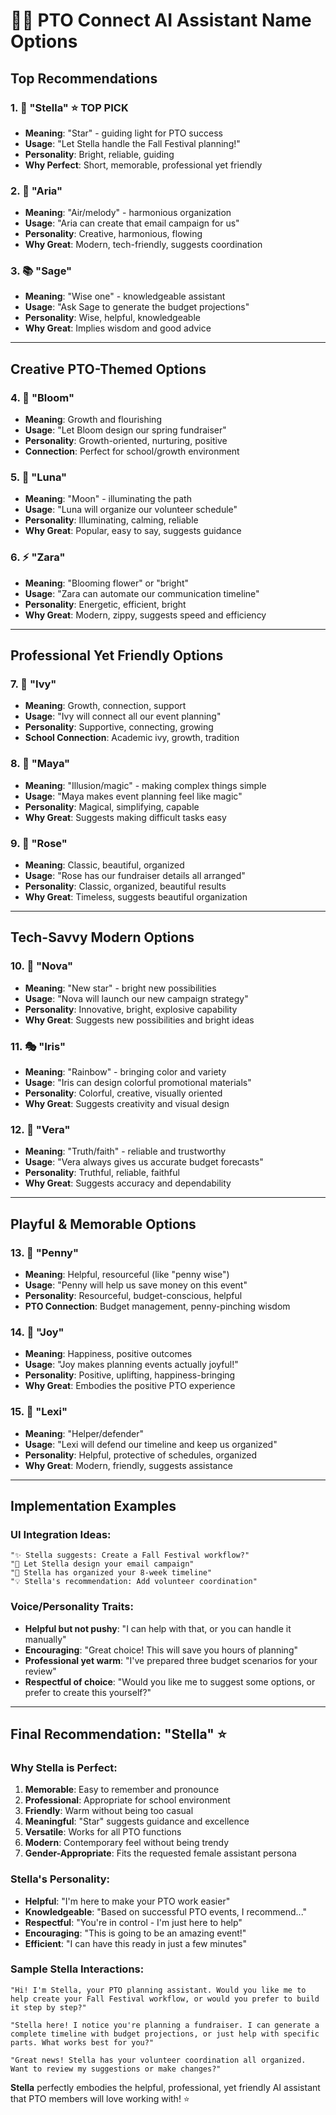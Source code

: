 # 🤖✨ **PTO Connect AI Assistant Name Options**

## **Top Recommendations**

### **1. 🌟 "Stella"** ⭐ **TOP PICK**
- **Meaning**: "Star" - guiding light for PTO success
- **Usage**: "Let Stella handle the Fall Festival planning!"
- **Personality**: Bright, reliable, guiding
- **Why Perfect**: Short, memorable, professional yet friendly

### **2. 🎯 "Aria"** 
- **Meaning**: "Air/melody" - harmonious organization
- **Usage**: "Aria can create that email campaign for us"
- **Personality**: Creative, harmonious, flowing
- **Why Great**: Modern, tech-friendly, suggests coordination

### **3. 📚 "Sage"**
- **Meaning**: "Wise one" - knowledgeable assistant
- **Usage**: "Ask Sage to generate the budget projections"
- **Personality**: Wise, helpful, knowledgeable
- **Why Great**: Implies wisdom and good advice

---

## **Creative PTO-Themed Options**

### **4. 🌸 "Bloom"**
- **Meaning**: Growth and flourishing
- **Usage**: "Let Bloom design our spring fundraiser"
- **Personality**: Growth-oriented, nurturing, positive
- **Connection**: Perfect for school/growth environment

### **5. 🎨 "Luna"**
- **Meaning**: "Moon" - illuminating the path
- **Usage**: "Luna will organize our volunteer schedule"
- **Personality**: Illuminating, calming, reliable
- **Why Great**: Popular, easy to say, suggests guidance

### **6. ⚡ "Zara"**
- **Meaning**: "Blooming flower" or "bright"
- **Usage**: "Zara can automate our communication timeline"
- **Personality**: Energetic, efficient, bright
- **Why Great**: Modern, zippy, suggests speed and efficiency

---

## **Professional Yet Friendly Options**

### **7. 🌿 "Ivy"**
- **Meaning**: Growth, connection, support
- **Usage**: "Ivy will connect all our event planning"
- **Personality**: Supportive, connecting, growing
- **School Connection**: Academic ivy, growth, tradition

### **8. 🎪 "Maya"**
- **Meaning**: "Illusion/magic" - making complex things simple
- **Usage**: "Maya makes event planning feel like magic"
- **Personality**: Magical, simplifying, capable
- **Why Great**: Suggests making difficult tasks easy

### **9. 🌺 "Rose"**
- **Meaning**: Classic, beautiful, organized
- **Usage**: "Rose has our fundraiser details all arranged"
- **Personality**: Classic, organized, beautiful results
- **Why Great**: Timeless, suggests beautiful organization

---

## **Tech-Savvy Modern Options**

### **10. 💫 "Nova"**
- **Meaning**: "New star" - bright new possibilities
- **Usage**: "Nova will launch our new campaign strategy"
- **Personality**: Innovative, bright, explosive capability
- **Why Great**: Suggests new possibilities and bright ideas

### **11. 🎭 "Iris"**
- **Meaning**: "Rainbow" - bringing color and variety
- **Usage**: "Iris can design colorful promotional materials"
- **Personality**: Colorful, creative, visually oriented
- **Why Great**: Suggests creativity and visual design

### **12. 🌟 "Vera"**
- **Meaning**: "Truth/faith" - reliable and trustworthy
- **Usage**: "Vera always gives us accurate budget forecasts"
- **Personality**: Truthful, reliable, faithful
- **Why Great**: Suggests accuracy and dependability

---

## **Playful & Memorable Options**

### **13. 🎈 "Penny"**
- **Meaning**: Helpful, resourceful (like "penny wise")
- **Usage**: "Penny will help us save money on this event"
- **Personality**: Resourceful, budget-conscious, helpful
- **PTO Connection**: Budget management, penny-pinching wisdom

### **14. 🌈 "Joy"**
- **Meaning**: Happiness, positive outcomes
- **Usage**: "Joy makes planning events actually joyful!"
- **Personality**: Positive, uplifting, happiness-bringing
- **Why Great**: Embodies the positive PTO experience

### **15. 🎯 "Lexi"**
- **Meaning**: "Helper/defender" 
- **Usage**: "Lexi will defend our timeline and keep us organized"
- **Personality**: Helpful, protective of schedules, organized
- **Why Great**: Modern, friendly, suggests assistance

---

## **Implementation Examples**

### **UI Integration Ideas**:
```
"✨ Stella suggests: Create a Fall Festival workflow?"
"🎨 Let Stella design your email campaign"
"📅 Stella has organized your 8-week timeline"
"💡 Stella's recommendation: Add volunteer coordination"
```

### **Voice/Personality Traits**:
- **Helpful but not pushy**: "I can help with that, or you can handle it manually"
- **Encouraging**: "Great choice! This will save you hours of planning"
- **Professional yet warm**: "I've prepared three budget scenarios for your review"
- **Respectful of choice**: "Would you like me to suggest some options, or prefer to create this yourself?"

---

## **Final Recommendation: "Stella" ⭐**

### **Why Stella is Perfect**:
1. **Memorable**: Easy to remember and pronounce
2. **Professional**: Appropriate for school environment
3. **Friendly**: Warm without being too casual
4. **Meaningful**: "Star" suggests guidance and excellence
5. **Versatile**: Works for all PTO functions
6. **Modern**: Contemporary feel without being trendy
7. **Gender-Appropriate**: Fits the requested female assistant persona

### **Stella's Personality**:
- **Helpful**: "I'm here to make your PTO work easier"
- **Knowledgeable**: "Based on successful PTO events, I recommend..."
- **Respectful**: "You're in control - I'm just here to help"
- **Encouraging**: "This is going to be an amazing event!"
- **Efficient**: "I can have this ready in just a few minutes"

### **Sample Stella Interactions**:
```
"Hi! I'm Stella, your PTO planning assistant. Would you like me to help create your Fall Festival workflow, or would you prefer to build it step by step?"

"Stella here! I notice you're planning a fundraiser. I can generate a complete timeline with budget projections, or just help with specific parts. What works best for you?"

"Great news! Stella has your volunteer coordination all organized. Want to review my suggestions or make changes?"
```

**Stella** perfectly embodies the helpful, professional, yet friendly AI assistant that PTO members will love working with! ⭐
